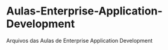 # Aulas-Enterprise-Application-Development
Arquivos das Aulas de Enterprise Application Development
